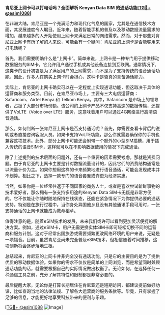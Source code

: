 **肯尼亚上网卡可以打电话吗？全面解析 Kenyan Data SIM 的通话功能[[TG💪+ @esim1088](https://t.me/s/esim1088)]**

在非洲大陆，肯尼亚是一个充满活力和现代化气息的国家，尤其是在通信技术方面，其发展速度令人瞩目。近年来，随着智能手机的普及以及移动数据流量需求的增加，越来越多的人开始使用上网卡来满足日常的网络需求。然而，对于那些对肯尼亚上网卡有所了解的人来说，可能会有一个疑问：肯尼亚的上网卡是否能够用来打电话呢？

首先，我们需要明确什么是“上网卡”。简单来说，上网卡是一种专门用于提供移动数据服务的SIM卡，它允许用户通过手机或其他设备连接到互联网。通常情况下，这类卡的设计初衷是为了满足用户的上网需求，而不是为了支持传统的语音通话功能。因此，许多人在购买上网卡时会担心，这种卡是否真的具备通话能力。

实际上，肯尼亚的上网卡确实可以在一定程度上实现通话功能，但这取决于具体的运营商和服务类型。目前，在肯尼亚市场上，主要有三大电信运营商：Safaricom、Airtel Kenya 和 Telkom Kenya。其中，Safaricom 是市场上的领导者，占据了大部分市场份额。该公司的上网卡产品不仅支持高速的数据传输，还提供了VoLTE（Voice over LTE）服务，这意味着用户可以通过4G网络进行高清语音通话。

那么，如何判断一张肯尼亚上网卡是否支持通话呢？首先，你需要查看卡背后的说明或者直接咨询客服人员。如果卡支持VoLTE功能，那么你就需要确保你的手机也兼容这项技术。此外，部分上网卡可能还会附带一个额外的小型SIM插槽，用于插入传统的语音SIM卡，这样就可以在不影响数据使用的情况下完成通话。

除了上述提到的技术层面的问题外，还有一个重要的因素需要考虑，那就是资费问题。由于肯尼亚的上网卡主要是针对数据流量设计的，因此它们的资费结构通常是以流量计价为主。如果你想用这样的卡来频繁地进行语音通话，可能会发现成本并不划算。相比之下，选择一款专门的语音套餐或许更为经济实惠。

当然，如果你是一位经常往返于不同国家的商务人士，或者是喜欢尝试新鲜事物的技术爱好者，那么拥有一张支持多用途的Kenyan Data SIM卡无疑是非常方便的。它不仅能让你随时随地保持在线状态，还能在紧急情况下为你提供必要的通话支持。特别是在旅行过程中，当你身处异国他乡且没有其他通讯手段可用时，一张支持通话的上网卡就能成为救命稻草。

值得注意的是，随着eSIM技术的发展，未来我们或许可以看到更加灵活便捷的解决方案。例如，通过eSIM卡，用户无需更换实体SIM卡即可轻松切换不同的运营商和服务计划。这对于经常出国旅游或需要频繁更改网络环境的用户来说，无疑是一项福音。目前，虽然肯尼亚尚未完全普及eSIM技术，但相信随着时间推移，这项创新将会逐步落地生根。

总结起来，肯尼亚的上网卡并非完全没有通话功能，只是它的主要目的是为了提供优质的移动数据体验。如果你的需求不仅仅是简单的上网浏览，而是希望同时兼顾通话功能的话，就需要根据自己的实际情况做出权衡了。无论如何，在选择任何一种通信工具之前，充分了解其特性和限制都是非常必要的。

最后提醒大家，无论你是打算长期居住在肯尼亚还是短期访问，都建议提前做好功课，比如查询当地的法律法规、了解各大运营商的服务条款等。毕竟，只有掌握了足够的信息，才能更好地享受科技带来的便利与乐趣。

[[TG💪+ @esim1088](https://t.me/s/esim1088) ![Image](https://i.postimg.cc/4NQfJmqS/Snipaste-2025-05-13-00-14-12.png)]